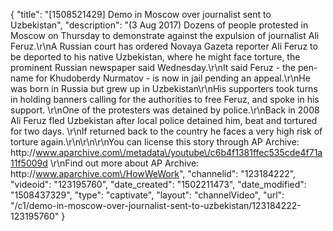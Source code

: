 {
    "title": "[1508521429] Demo in Moscow over journalist sent to Uzbekistan",
    "description": "(3 Aug 2017) Dozens of people protested in Moscow on Thursday to demonstrate against the expulsion of journalist Ali Feruz.\r\nA Russian court has ordered Novaya Gazeta reporter Ali Feruz to be deported to his native Uzbekistan, where he might face torture, the prominent Russian newspaper said Wednesday.\r\nIt said Feruz - the pen-name for Khudoberdy Nurmatov - is now in jail pending an appeal.\r\nHe was born in Russia but grew up in Uzbekistan\r\nHis supporters took turns in holding banners calling for the authorities to free Feruz, and spoke in his support. \r\nOne of the protesters was detained by police.\r\nBack in 2008 Ali Feruz fled Uzbekistan after local police detained him, beat and tortured for two days. \r\nIf returned back to the country he faces a very high risk of torture again.\r\n\r\n\r\nYou can license this story through AP Archive: http:\/\/www.aparchive.com\/metadata\/youtube\/c6b4f1381ffec535cde4f71a11f5009d \r\nFind out more about AP Archive: http:\/\/www.aparchive.com\/HowWeWork",
    "channelid": "123184222",
    "videoid": "123195760",
    "date_created": "1502211473",
    "date_modified": "1508437329",
    "type": "captivate",
    "layout": "channelVideo",
    "url": "\/c1\/demo-in-moscow-over-journalist-sent-to-uzbekistan\/123184222-123195760"
}